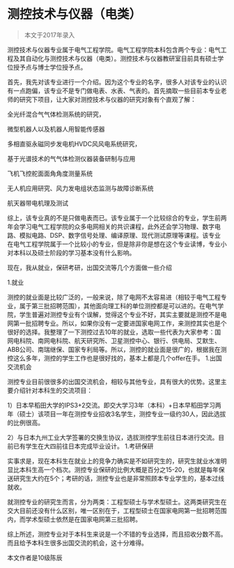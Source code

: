 
# 测控技术与仪器（电类）  

> 本文于2017年录入  

测控技术与仪器专业属于电气工程学院。电气工程学院本科包含两个专业：电气工程及其自动化与测控技术与仪器（电类）。测控技术与仪器教研室目前具有硕士学位授予点与博士学位授予点。

首先，我先对该专业进行一个介绍。因为这个专业的名字，很多人对该专业的认识有一点跑偏，该专业不是专门做电表、水表、气表的。首先摘取一些目前本专业老师的研究下项目，让大家对测控技术与仪器的研究对象有个直观了解：

全光纤混合⽓气体检测系统的研究，

微型机器人以及机器人用智能传感器

多相直驱永磁同步发电机HVDC⻛风电系统研究，

基于光谱技术的⽓气体检测仪器装备研制与应⽤

飞机飞控舵⾯面⾓角度测量系统

无人机应用研究、风力发电组状态监测与故障诊断系统

航天器带电机理及测试



综上，该专业真的不是只做电表而已。该专业属于一个比较综合的专业，学生前两年会学习电气工程学院的众多电网相关的共识课程，此外还会学习物理、数字电路、模拟电路、DSP、数字信号处理、编译原理、现代测试原理等课程。该专业在电气工程学院属于一个比较小的专业，但是除非你是想在这个专业读博，专业小对本科以及硕士阶段的学习基本没有什么影响。

现在，我从就业，保研考研，出国交流等几个方面做一些介绍

1.就业

测控的就业面是比较广泛的，一般来说，除了电网不太容易进（相较于电气工程专业，属于第三批招聘范围），其他面向理工科的单位测控都是可以进的。在电气学院，学生普遍对测控专业有个误解，觉得这个专业不好，其实主要就是测控不是电网第一批招聘专业。所以，如果你没有一定要进国家电网工作，来测控其实也是个很好的选择。我整理了一下测控过去10年的就业，选取一些代表为大家参考：国网电科院、南网电科院、航天研究所、卫星测控中心、银行、供电局、艾默生、ABB公司、南瑞继保、国家专利局等。所以，测控的就业面是很广的，根据我在测控这么多年，测控的学生工作也是很好找的，基本上都是几个offer在手。
1.出国交流机会

测控专业目前很很多的出国交流机会，相较与其他专业，具有很大的优势。这里主要介绍针对本科生的交流项目：

1）日本早稻田大学的IPS3+2交流。即交大学习3年（本科）+日本早稻田学习两年（硕士）该项目一年在测控专业招收3名学生，测控专业一级约30人，因此选拔的比例很高。

2）与日本九州工业大学签署的交换生协议，选拔测控学生前往日本进行交流。目前已有学生在大四前往日本完成毕业设计。
1.考研保研

实事求是，现在本科生在就业上的竞争力确实是不如研究生的，研究生就业水准明显比本科生高一个档次。测控专业保研的比例大概是百分之15-20，也就是每年保送研究生大约在5个；考研的话，测控专业也是非常照顾本专业学生的，基本过线就收。

就测控专业的研究生而言，分为两类：工程型硕士与学术型硕士。这两类研究生在交大目前还没有什么区别，唯一区别在于，工程型硕士在国家电网第一批招聘范围内，而学术型硕士依然是在国家电网第三批招聘。



综上所述，测控专业对于本科生来说是一个不错的专业选择，而且招收分数不高。而且给予本科生很多出国交流的机会，这十分难得。

本文作者是10级陈辰


